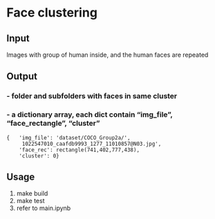 # Face clustering

## Input

Images with group of human inside, and the human faces are repeated

## Output

###  - folder and subfolders with faces in same cluster
### - a dictionary array, each dict contain “img_file”, “face_rectangle”, “cluster”
    {   'img_file': 'dataset/COCO_Group2a/',
         1022547010_caafdb9993_1277_11010857@N03.jpg',               
        'face_rec': rectangle(741,402,777,438),
        'cluster': 0}

## Usage
   1. make build
   2. make test
   3. refer to main.ipynb
